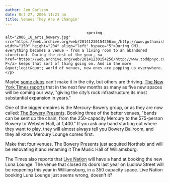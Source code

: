 ```yaml
---
author: Jen Carlson
date: Oct 27, 2006 11:21 am
title: Venues They Are A Changin'
---
```


	
										<p><img alt="2006_10_arts_bowery.jpg" src="https://web.archive.org/web/20141230154256im_/http://www.gothamist.com/attachments/arts_jen/2006_10_arts_bowery.jpg" width="150" height="204" align="left" hspace="5">During CMJ, everything becomes a venue - from a living room to an abandoned storefront. During the rest of the year, <a href="https://web.archive.org/web/20141230154256/http://www.toddpnyc.com/">Todd P</a> keeps that sort of thing going on. And in the more &quot;legit&quot; world of venues, new ones are popping up everywhere. </p>

<p>Maybe <a href="https://web.archive.org/web/20141230154256/http://www.cbgb.com/">some clubs</a> can&apos;t make it in the city, but others are thriving. <a href="https://web.archive.org/web/20141230154256/http://www.nytimes.com/2006/10/27/arts/music/27club.html">The New York Times reports</a> that in the next few months as many as five new spaces will be coming our way, &quot;giving the city&#x2019;s rock infrastructure its most substantial expansion in years.&quot;</p>

<p>One of the bigger empires is the Mercury-Bowery group, or as they are now called: <a href="https://web.archive.org/web/20141230154256/http://www.bowerypresents.com/">The Bowery Presents</a>. Booking three of the better venues, &quot;bands can be sent up the chain, from the 250-capacity Mercury to the 575-person Bowery to Webster Hall, at 1,400.&quot; If you ask any band starting out where they want to play, they will almost always tell you Bowery Ballroom, and they all know Mercury Lounge comes first. </p>

<p>Make that four venues. The Bowery Presents just acquired Northsix and will be renovating it and renaming it The Music Hall of Williamsburg. </p>

<p>The Times also reports that <a href="https://web.archive.org/web/20141230154256/http://www.livenation.com/">Live Nation</a> will have a hand at booking the new Luna Lounge. The venue that closed its doors last year on Ludlow Street will be reopening this year in Williamsburg, in a 350 capacity space. Live Nation booking Luna Lounge just seems wrong, doesn&apos;t it?</p>					
										
									
				